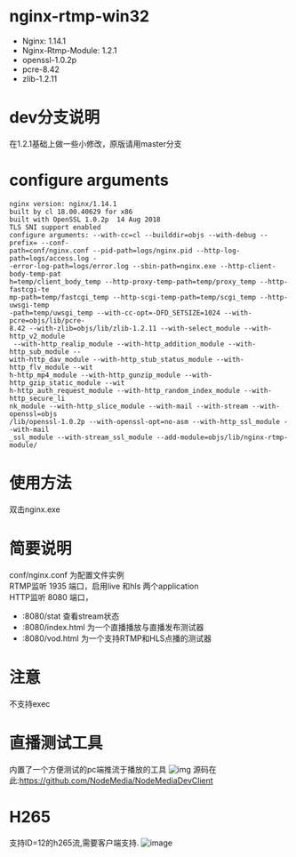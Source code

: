nginx-rtmp-win32
================

* Nginx: 1.14.1  
* Nginx-Rtmp-Module: 1.2.1  
* openssl-1.0.2p
* pcre-8.42
* zlib-1.2.11

# dev分支说明
在1.2.1基础上做一些小修改，原版请用master分支

# configure arguments
```
nginx version: nginx/1.14.1
built by cl 18.00.40629 for x86
built with OpenSSL 1.0.2p  14 Aug 2018
TLS SNI support enabled
configure arguments: --with-cc=cl --builddir=objs --with-debug --prefix= --conf-
path=conf/nginx.conf --pid-path=logs/nginx.pid --http-log-path=logs/access.log -
-error-log-path=logs/error.log --sbin-path=nginx.exe --http-client-body-temp-pat
h=temp/client_body_temp --http-proxy-temp-path=temp/proxy_temp --http-fastcgi-te
mp-path=temp/fastcgi_temp --http-scgi-temp-path=temp/scgi_temp --http-uwsgi-temp
-path=temp/uwsgi_temp --with-cc-opt=-DFD_SETSIZE=1024 --with-pcre=objs/lib/pcre-
8.42 --with-zlib=objs/lib/zlib-1.2.11 --with-select_module --with-http_v2_module
 --with-http_realip_module --with-http_addition_module --with-http_sub_module --
with-http_dav_module --with-http_stub_status_module --with-http_flv_module --wit
h-http_mp4_module --with-http_gunzip_module --with-http_gzip_static_module --wit
h-http_auth_request_module --with-http_random_index_module --with-http_secure_li
nk_module --with-http_slice_module --with-mail --with-stream --with-openssl=objs
/lib/openssl-1.0.2p --with-openssl-opt=no-asm --with-http_ssl_module --with-mail
_ssl_module --with-stream_ssl_module --add-module=objs/lib/nginx-rtmp-module/
```

# 使用方法
双击nginx.exe
# 简要说明
conf/nginx.conf 为配置文件实例  
RTMP监听 1935 端口，启用live 和hls 两个application  
HTTP监听 8080 端口，
* :8080/stat 查看stream状态  
* :8080/index.html 为一个直播播放与直播发布测试器
* :8080/vod.html 为一个支持RTMP和HLS点播的测试器

# 注意
不支持exec

# 直播测试工具 
内置了一个方便测试的pc端推流于播放的工具
![img](https://github.com/NodeMedia/NodeMediaDevClient/raw/master/QQ20160310-0.png)
源码在此:https://github.com/NodeMedia/NodeMediaDevClient

# H265
支持ID=12的h265流,需要客户端支持.
![image](https://user-images.githubusercontent.com/18340126/139591839-4e58af57-c6d7-4bea-8c8e-e536173bc4ef.png)

